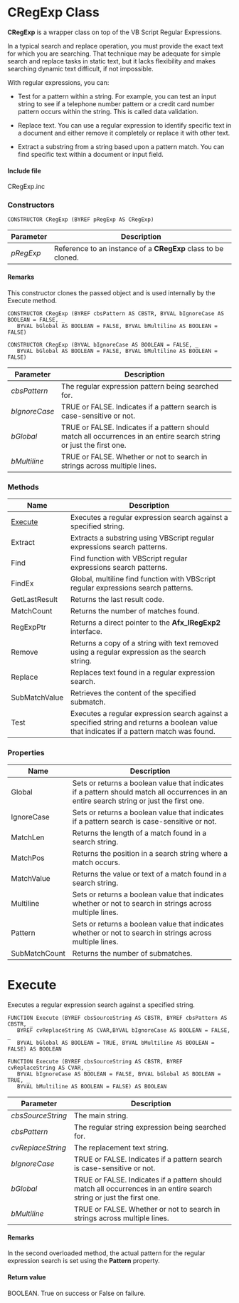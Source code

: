 # CRegExp Class

**CRegExp** is a wrapper class on top of the VB Script Regular Expressions.

In a typical search and replace operation, you must provide the exact text for which you are searching. That technique may be adequate for simple search and replace tasks in static text, but it lacks flexibility and makes searching dynamic text difficult, if not impossible.

With regular expressions, you can:

* Test for a pattern within a string. For example, you can test an input string to see if a telephone number pattern or a credit card number pattern occurs within the string. This is called data validation.

* Replace text. You can use a regular expression to identify specific text in a document and either remove it completely or replace it with other text.

* Extract a substring from a string based upon a pattern match. You can find specific text within a document or input field.

#### Include file

CRegExp.inc

### Constructors

```
CONSTRUCTOR CRegExp (BYREF pRegExp AS CRegExp)
```

| Parameter  | Description |
| ---------- | ----------- |
| *pRegExp* | Reference to an instance of a **CRegExp** class to be cloned. |

#### Remarks

This constructor clones the passed object and is used internally by the Execute method.

```
CONSTRUCTOR CRegExp (BYREF cbsPattern AS CBSTR, BYVAL bIgnoreCase AS BOOLEAN = FALSE, _
   BYVAL bGlobal AS BOOLEAN = FALSE, BYVAL bMultiline AS BOOLEAN = FALSE)
```
```
CONSTRUCTOR CRegExp (BYVAL bIgnoreCase AS BOOLEAN = FALSE, _
   BYVAL bGlobal AS BOOLEAN = FALSE, BYVAL bMultiline AS BOOLEAN = FALSE)
```

| Parameter  | Description |
| ---------- | ----------- |
| *cbsPattern* | The regular expression pattern being searched for. |
| *bIgnoreCase* | TRUE or FALSE. Indicates if a pattern search is case-sensitive or not. |
| *bGlobal* | TRUE or FALSE. Indicates if a pattern should match all occurrences in an entire search string or just the first one. |
| *bMultiline* | TRUE or FALSE. Whether or not to search in strings across multiple lines. |

### Methods

| Name  | Description |
| ---------- | ----------- |
| [Execute](#Execute) | Executes a regular expression search against a specified string. |
| Extract | Extracts a substring using VBScript regular expressions search patterns. |
| Find | Find function with VBScript regular expressions search patterns. |
| FindEx | Global, multiline find function with VBScript regular expressions search patterns. |
| GetLastResult | Returns the last result code. |
| MatchCount | Returns the number of matches found. |
| RegExpPtr | Returns a direct pointer to the **Afx_IRegExp2** interface. |
| Remove | Returns a copy of a string with text removed using a regular expression as the search string. |
| Replace | Replaces text found in a regular expression search. |
| SubMatchValue | Retrieves the content of the specified submatch. |
| Test | Executes a regular expression search against a specified string and returns a boolean value that indicates if a pattern match was found. |

### Properties

| Name  | Description |
| ---------- | ----------- |
| Global | Sets or returns a boolean value that indicates if a pattern should match all occurrences in an entire search string or just the first one. |
| IgnoreCase | Sets or returns a boolean value that indicates if a pattern search is case-sensitive or not. |
| MatchLen | Returns the length of a match found in a search string. |
| MatchPos | Returns the position in a search string where a match occurs. |
| MatchValue | Returns the value or text of a match found in a search string. |
| Multiline | Sets or returns a boolean value that indicates whether or not to search in strings across multiple lines. |
| Pattern | Sets or returns a boolean value that indicates whether or not to search in strings across multiple lines. |
| SubMatchCount | Returns the number of submatches. |

# <a name="Execute"></a>Execute

Executes a regular expression search against a specified string.

```
FUNCTION Execute (BYREF cbsSourceString AS CBSTR, BYREF cbsPattern AS CBSTR, _
   BYREF cvReplaceString AS CVAR,BYVAL bIgnoreCase AS BOOLEAN = FALSE, _
   BYVAL bGlobal AS BOOLEAN = TRUE, BYVAL bMultiline AS BOOLEAN = FALSE) AS BOOLEAN
```
```
FUNCTION Execute (BYREF cbsSourceString AS CBSTR, BYREF cvReplaceString AS CVAR, _
   BYVAL bIgnoreCase AS BOOLEAN = FALSE, BYVAL bGlobal AS BOOLEAN = TRUE, _
   BYVAL bMultiline AS BOOLEAN = FALSE) AS BOOLEAN
```

| Parameter  | Description |
| ---------- | ----------- |
| *cbsSourceString* | The main string. |
| *cbsPattern* | The regular string expression being searched for. |
| *cvReplaceString* | The replacement text string. |
| *bIgnoreCase* | TRUE or FALSE. Indicates if a pattern search is case-sensitive or not.  |
| *bGlobal* | TRUE or FALSE. Indicates if a pattern should match all occurrences in an entire search string or just the first one. |
| *bMultiline* | TRUE or FALSE. Whether or not to search in strings across multiple lines. |

#### Remarks

In the second overloaded method, the actual pattern for the regular expression search is set using the **Pattern** property.

#### Return value

BOOLEAN. True on success or False on failure.
